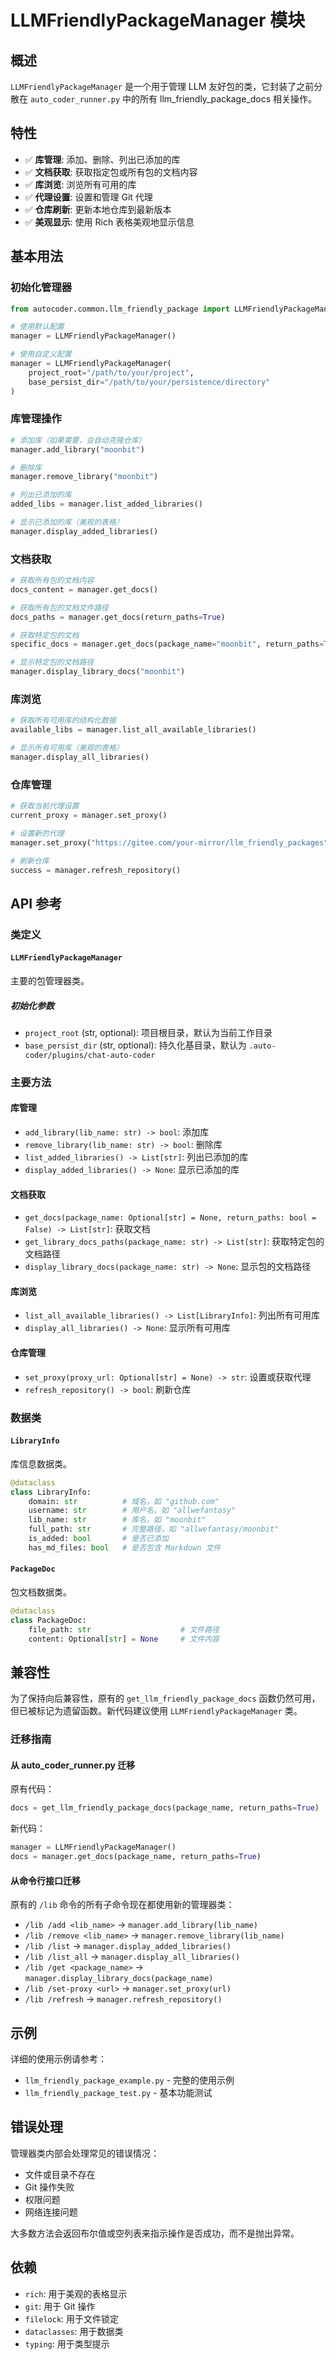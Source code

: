 # LLMFriendlyPackageManager 模块

## 概述

`LLMFriendlyPackageManager` 是一个用于管理 LLM 友好包的类，它封装了之前分散在 `auto_coder_runner.py` 中的所有 llm_friendly_package_docs 相关操作。

## 特性

- ✅ **库管理**: 添加、删除、列出已添加的库
- ✅ **文档获取**: 获取指定包或所有包的文档内容
- ✅ **库浏览**: 浏览所有可用的库
- ✅ **代理设置**: 设置和管理 Git 代理
- ✅ **仓库刷新**: 更新本地仓库到最新版本
- ✅ **美观显示**: 使用 Rich 表格美观地显示信息

## 基本用法

### 初始化管理器

```python
from autocoder.common.llm_friendly_package import LLMFriendlyPackageManager

# 使用默认配置
manager = LLMFriendlyPackageManager()

# 使用自定义配置
manager = LLMFriendlyPackageManager(
    project_root="/path/to/your/project",
    base_persist_dir="/path/to/your/persistence/directory"
)
```

### 库管理操作

```python
# 添加库（如果需要，会自动克隆仓库）
manager.add_library("moonbit")

# 删除库
manager.remove_library("moonbit")

# 列出已添加的库
added_libs = manager.list_added_libraries()

# 显示已添加的库（美观的表格）
manager.display_added_libraries()
```

### 文档获取

```python
# 获取所有包的文档内容
docs_content = manager.get_docs()

# 获取所有包的文档文件路径
docs_paths = manager.get_docs(return_paths=True)

# 获取特定包的文档
specific_docs = manager.get_docs(package_name="moonbit", return_paths=True)

# 显示特定包的文档路径
manager.display_library_docs("moonbit")
```

### 库浏览

```python
# 获取所有可用库的结构化数据
available_libs = manager.list_all_available_libraries()

# 显示所有可用库（美观的表格）
manager.display_all_libraries()
```

### 仓库管理

```python
# 获取当前代理设置
current_proxy = manager.set_proxy()

# 设置新的代理
manager.set_proxy("https://gitee.com/your-mirror/llm_friendly_packages")

# 刷新仓库
success = manager.refresh_repository()
```

## API 参考

### 类定义

#### `LLMFriendlyPackageManager`

主要的包管理器类。

##### 初始化参数

- `project_root` (str, optional): 项目根目录，默认为当前工作目录
- `base_persist_dir` (str, optional): 持久化基目录，默认为 `.auto-coder/plugins/chat-auto-coder`

### 主要方法

#### 库管理

- `add_library(lib_name: str) -> bool`: 添加库
- `remove_library(lib_name: str) -> bool`: 删除库
- `list_added_libraries() -> List[str]`: 列出已添加的库
- `display_added_libraries() -> None`: 显示已添加的库

#### 文档获取

- `get_docs(package_name: Optional[str] = None, return_paths: bool = False) -> List[str]`: 获取文档
- `get_library_docs_paths(package_name: str) -> List[str]`: 获取特定包的文档路径
- `display_library_docs(package_name: str) -> None`: 显示包的文档路径

#### 库浏览

- `list_all_available_libraries() -> List[LibraryInfo]`: 列出所有可用库
- `display_all_libraries() -> None`: 显示所有可用库

#### 仓库管理

- `set_proxy(proxy_url: Optional[str] = None) -> str`: 设置或获取代理
- `refresh_repository() -> bool`: 刷新仓库

### 数据类

#### `LibraryInfo`

库信息数据类。

```python
@dataclass
class LibraryInfo:
    domain: str          # 域名，如 "github.com"
    username: str        # 用户名，如 "allwefantasy"
    lib_name: str        # 库名，如 "moonbit"
    full_path: str       # 完整路径，如 "allwefantasy/moonbit"
    is_added: bool       # 是否已添加
    has_md_files: bool   # 是否包含 Markdown 文件
```

#### `PackageDoc`

包文档数据类。

```python
@dataclass
class PackageDoc:
    file_path: str                    # 文件路径
    content: Optional[str] = None     # 文件内容
```

## 兼容性

为了保持向后兼容性，原有的 `get_llm_friendly_package_docs` 函数仍然可用，但已被标记为遗留函数。新代码建议使用 `LLMFriendlyPackageManager` 类。

### 迁移指南

#### 从 auto_coder_runner.py 迁移

原有代码：
```python
docs = get_llm_friendly_package_docs(package_name, return_paths=True)
```

新代码：
```python
manager = LLMFriendlyPackageManager()
docs = manager.get_docs(package_name, return_paths=True)
```

#### 从命令行接口迁移

原有的 `/lib` 命令的所有子命令现在都使用新的管理器类：

- `/lib /add <lib_name>` → `manager.add_library(lib_name)`
- `/lib /remove <lib_name>` → `manager.remove_library(lib_name)`
- `/lib /list` → `manager.display_added_libraries()`
- `/lib /list_all` → `manager.display_all_libraries()`
- `/lib /get <package_name>` → `manager.display_library_docs(package_name)`
- `/lib /set-proxy <url>` → `manager.set_proxy(url)`
- `/lib /refresh` → `manager.refresh_repository()`

## 示例

详细的使用示例请参考：
- `llm_friendly_package_example.py` - 完整的使用示例
- `llm_friendly_package_test.py` - 基本功能测试

## 错误处理

管理器类内部会处理常见的错误情况：

- 文件或目录不存在
- Git 操作失败
- 权限问题
- 网络连接问题

大多数方法会返回布尔值或空列表来指示操作是否成功，而不是抛出异常。

## 依赖

- `rich`: 用于美观的表格显示
- `git`: 用于 Git 操作
- `filelock`: 用于文件锁定
- `dataclasses`: 用于数据类
- `typing`: 用于类型提示 